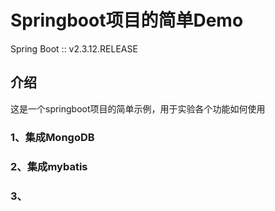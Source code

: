 # Springboot项目的简单Demo
Spring Boot :: v2.3.12.RELEASE 
## 介绍
这是一个springboot项目的简单示例，用于实验各个功能如何使用
### 1、集成MongoDB
### 2、集成mybatis
### 3、
